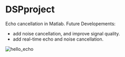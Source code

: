 # DSPproject
Echo cancellation in Matlab. 
Future Developements:
- add noise cancellation, and improve signal quality.
- add real-time echo and noise cancellation.

![hello_echo](https://user-images.githubusercontent.com/25523755/27505972-c46eed22-5862-11e7-8412-9808c4967628.png)

